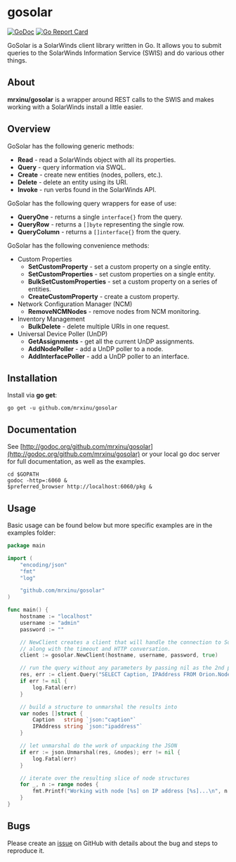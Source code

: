 # gosolar

[![GoDoc](https://godoc.org/github.com/mrxinu/gosolar?status.png)](http://godoc.org/github.com/mrxinu/gosolar) [![Go Report Card](https://goreportcard.com/badge/github.com/mrxinu/gosolar)](https://goreportcard.com/report/github.com/mrxinu/gosolar)

GoSolar is a SolarWinds client library written in Go. It allows you to submit
queries to the SolarWinds Information Service (SWIS) and do various other
things.

## About

**mrxinu/gosolar** is a wrapper around REST calls to the SWIS and makes working
with a SolarWinds install a little easier.

## Overview

GoSolar has the following generic methods:

* **Read** - read a SolarWinds object with all its properties.
* **Query** - query information via SWQL.
* **Create** - create new entities (nodes, pollers, etc.).
* **Delete** - delete an entity using its URI.
* **Invoke** - run verbs found in the SolarWinds API.

GoSolar has the following query wrappers for ease of use:

* **QueryOne** - returns a single `interface{}` from the query.
* **QueryRow** - returns a `[]byte` representing the single row.
* **QueryColumn** - returns a `[]interface{}` from the query.

GoSolar has the following convenience methods:

* Custom Properties
  * **SetCustomProperty** - set a custom property on a single entity.
  * **SetCustomProperties** - set custom properties on a single entity.
  * **BulkSetCustomProperties** - set a custom property on a series of entities.
  * **CreateCustomProperty** - create a custom property.
* Network Configuration Manager (NCM)
  * **RemoveNCMNodes** - remove nodes from NCM monitoring.
* Inventory Management
  * **BulkDelete** - delete multiple URIs in one request.
* Universal Device Poller (UnDP)
  * **GetAssignments** - get all the current UnDP assignments.
  * **AddNodePoller** - add a UnDP poller to a node.
  * **AddInterfacePoller** - add a UnDP poller to an interface.

## Installation

Install via **go get**:

```shell
go get -u github.com/mrxinu/gosolar
```

## Documentation

See
[http://godoc.org/github.com/mrxinu/gosolar](http://godoc.org/github.com/mrxinu/gosolar)
or your local go doc server for full documentation, as well as the examples.

```shell
cd $GOPATH
godoc -http=:6060 &
$preferred_browser http://localhost:6060/pkg &
```

## Usage

Basic usage can be found below but more specific examples are in the examples
folder:

```go
package main

import (
    "encoding/json"
    "fmt"
    "log"

    "github.com/mrxinu/gosolar"
)

func main() {
    hostname := "localhost"
    username := "admin"
    password := ""

    // NewClient creates a client that will handle the connection to SolarWinds
    // along with the timeout and HTTP conversation.
    client := gosolar.NewClient(hostname, username, password, true)

    // run the query without any parameters by passing nil as the 2nd parameter
    res, err := client.Query("SELECT Caption, IPAddress FROM Orion.Nodes", nil)
    if err != nil {
        log.Fatal(err)
    }

    // build a structure to unmarshal the results into
    var nodes []struct {
        Caption   string `json:"caption"`
        IPAddress string `json:"ipaddress"`
    }

    // let unmarshal do the work of unpacking the JSON
    if err := json.Unmarshal(res, &nodes); err != nil {
        log.Fatal(err)
    }

    // iterate over the resulting slice of node structures
    for _, n := range nodes {
        fmt.Printf("Working with node [%s] on IP address [%s]...\n", n.Caption, n.IPAddress)
    }
}
```

## Bugs

Please create an [issue](https://github.com/mrxinu/gosolar/issues) on GitHub
with details about the bug and steps to reproduce it.
